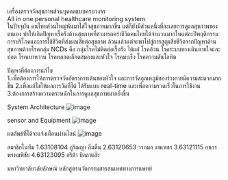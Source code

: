 เครื่องตรวจวัดสุขภาพส่วนบุคคลแบบครบวงจร <br/>
All in one personal healthcare monitoring system <br/>
ในปัจจุบัน คนไทยส่วนใหญ่หันมาใส่ใจสุขภาพมากขึ้น แต่ก็ยังมีส่วนหนึ่งที่ละเลยการดูแลสุขภาพของตนเอง ทำให้เกิดปัญหาเรื้อรังด้านสุขภาพที่สามารถคร่าชีวิตคนไทยได้จำนวนมากในแต่ละปีพฤติกรรมการบริโภคและการใช้ชีวิตที่ส่งผลเสียต่อสุขภาพ ล้วนแล้วแต่จะพาไปสู่การสูญเสียชีวิตจากปัญหาด้านสุขภาพด้วยโรคกลุ่ม NCDs คือ กลุ่มโรคไม่ติดต่อเรื้อรัง ได้แก่ โรคอ้วน โรคระบบทางเดินหายใจและปอด โรคเบาหวาน โรคหลอดเลือดสมองและหัวใจ โรคมะเร็ง โรคความดันโลหิต

ปัญหาที่ต้องการแก้ไข<br/>
1.เพื่อต้องการให้การตรวจวัดอัตราการเต้นของหัวใจ และการวัดอุณหภูมิของร่างกายมีความสะดวกมากขึ้น
2.เพื่อแก้ไขให้ผลการวัดที่ได้ ได้รับแบบ real-time และเพื่อความรวดเร็วในการใช้งาน
3.ต้องการสร้างความตระหนักในการดูแลสุขภาพมากยิ่งขึ้น

System Architecture
![image](https://user-images.githubusercontent.com/86348249/189513641-5e1baed7-423c-43a6-b814-29ada328e313.png)

sensor and Equipment
![image](https://user-images.githubusercontent.com/86348249/189513660-3799b2db-3806-4b52-87cf-58b3f270b601.png)

ผลลัพธ์ที่ได้จะแจ้งเตือนผ่านไลน์
![image](https://user-images.githubusercontent.com/86348249/189513672-851133f1-20c3-4a1c-b687-b89c3cc24aec.png)

สมาชิกในทีม
1.63108104 ภูริฌญา ลิ่มติ้น
2.63120653 วรกมล แพเพชร
3.63121115 กชกร พรหมพิชัย
4.63123095 อริต้า บิลลาแส๊ะ

มหาวิทยาลัยวลัยลักษณ์
หลักสูตรนวัตกรรมสารสนเทศทางการแพทย์
